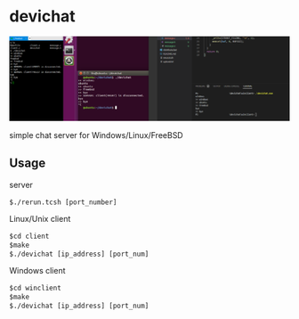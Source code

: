 # devichat
![image](https://raw.githubusercontent.com/droplet92/devichat/master/2020-07-15-20-50-47.png)

simple chat server for Windows/Linux/FreeBSD

Usage
-----
server
```
$./rerun.tcsh [port_number]
```

Linux/Unix client
```
$cd client
$make
$./devichat [ip_address] [port_num]
```

Windows client
```
$cd winclient
$make
$./devichat [ip_address] [port_num]
```
